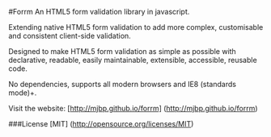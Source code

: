 #Forrm
An HTML5 form validation library in javascript.

Extending native HTML5 form validation to add more complex, customisable and consistent client-side validation.

Designed to make HTML5 form validation as simple as possible with declarative, readable, easily maintainable, extensible, accessible, reusable code.

No dependencies, supports all modern browsers and IE8 (standards mode)+.


Visit the website: [http://mjbp.github.io/forrm] (http://mjbp.github.io/forrm)

###License
[MIT] (http://opensource.org/licenses/MIT)

